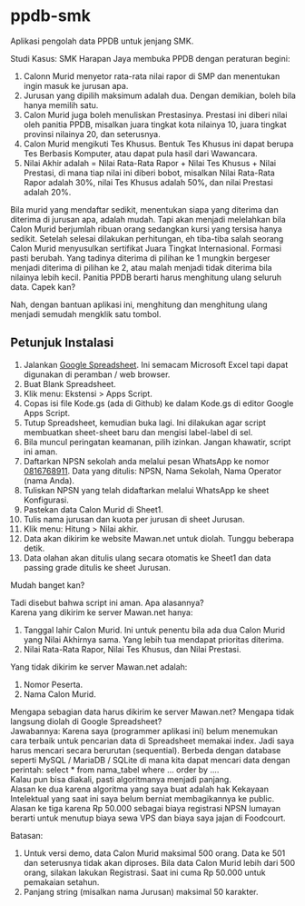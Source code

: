 # ppdb-smk
Aplikasi pengolah data PPDB untuk jenjang SMK.

Studi Kasus:
SMK Harapan Jaya membuka PPDB dengan peraturan begini:

1. Calonn Murid menyetor rata-rata nilai rapor di SMP dan menentukan ingin masuk ke jurusan apa.
2. Jurusan yang dipilih maksimum adalah dua. Dengan demikian, boleh bila hanya memilih satu.
3. Calon Murid juga boleh menuliskan Prestasinya. Prestasi ini diberi nilai oleh panitia PPDB, misalkan juara tingkat kota nilainya 10, juara tingkat provinsi nilainya 20, dan seterusnya.
4. Calon Murid mengikuti Tes Khusus. Bentuk Tes Khusus ini dapat berupa Tes Berbasis Komputer, atau dapat pula hasil dari Wawancara.
5. Nilai Akhir adalah = Nilai Rata-Rata Rapor + Nilai Tes Khusus + Nilai Prestasi, di mana tiap nilai ini diberi bobot, misalkan Nilai Rata-Rata Rapor adalah 30%, nilai Tes Khusus adalah 50%, dan nilai Prestasi adalah 20%.

Bila murid yang mendaftar sedikit, menentukan siapa yang diterima dan diterima di jurusan apa, adalah mudah. Tapi akan menjadi melelahkan bila Calon Murid berjumlah ribuan orang sedangkan kursi yang tersisa hanya sedikit. Setelah selesai dilakukan perhitungan, eh tiba-tiba salah seorang Calon Murid menyusulkan sertifikat Juara Tingkat Internasional. Formasi pasti berubah. Yang tadinya diterima di pilihan ke 1 mungkin bergeser menjadi diterima di pilihan ke 2, atau malah menjadi tidak diterima bila nilainya lebih kecil. Panitia PPDB berarti harus menghitung ulang seluruh data. Capek kan?

Nah, dengan bantuan aplikasi ini, menghitung dan menghitung ulang menjadi semudah mengklik satu tombol.

## Petunjuk Instalasi

1. Jalankan [Google Spreadsheet](https://docs.google.com/spreadsheets). Ini semacam Microsoft Excel tapi dapat digunakan di peramban / web browser.
2. Buat Blank Spreadsheet.
3. Klik menu: Ekstensi > Apps Script.
4. Copas isi file Kode.gs (ada di Github) ke dalam Kode.gs di editor Google Apps Script.
5. Tutup Spreadsheet, kemudian buka lagi. Ini dilakukan agar script membuatkan sheet-sheet baru dan mengisi label-label di sel.
6. Bila muncul peringatan keamanan, pilih izinkan. Jangan khawatir, script ini aman.
7. Daftarkan NPSN sekolah anda melalui pesan WhatsApp ke nomor [0816768911](https://wa.me/62816768911). Data yang ditulis: NPSN, Nama Sekolah, Nama Operator (nama Anda).
8. Tuliskan NPSN yang telah didaftarkan melalui WhatsApp ke sheet Konfigurasi.
9. Pastekan data Calon Murid di Sheet1.
10. Tulis nama jurusan dan kuota per jurusan di sheet Jurusan.
11. Klik menu: Hitung > Nilai akhir.
12. Data akan dikirim ke website Mawan.net untuk diolah. Tunggu beberapa detik.
13. Data olahan akan ditulis ulang secara otomatis ke Sheet1 dan data passing grade ditulis ke sheet Jurusan.

Mudah banget kan?

Tadi disebut bahwa script ini aman. Apa alasannya?  
Karena yang dikirim ke server Mawan.net hanya:
1. Tanggal lahir Calon Murid. Ini untuk penentu bila ada dua Calon Murid yang Nilai Akhirnya sama. Yang lebih tua mendapat prioritas diterima.
2. Nilai Rata-Rata Rapor, Nilai Tes Khusus, dan Nilai Prestasi.

Yang tidak dikirim ke server Mawan.net adalah:
1. Nomor Peserta.
2. Nama Calon Murid.

Mengapa sebagian data harus dikirim ke server Mawan.net? Mengapa tidak langsung diolah di Google Spreadsheet?  
Jawabannya: Karena saya (programmer aplikasi ini) belum menemukan cara terbaik untuk pencarian data di Spreadsheet memakai index. Jadi saya harus mencari secara berurutan (sequential). Berbeda dengan database seperti MySQL / MariaDB / SQLite di mana kita dapat mencari data dengan perintah: select * from nama_tabel where ... order by ....  
Kalau pun bisa diakali, pasti algoritmanya menjadi panjang.  
Alasan ke dua karena algoritma yang saya buat adalah hak Kekayaan Intelektual yang saat ini saya belum berniat membagikannya ke public.  
Alasan ke tiga karena Rp 50.000 sebagai biaya registrasi NPSN lumayan berarti untuk menutup biaya sewa VPS dan biaya saya jajan di Foodcourt.

Batasan:

1. Untuk versi demo, data Calon Murid maksimal 500 orang. Data ke 501 dan seterusnya tidak akan diproses. Bila data Calon Murid lebih dari 500 orang, silakan lakukan Registrasi. Saat ini cuma Rp 50.000 untuk pemakaian setahun.
2. Panjang string (misalkan nama Jurusan) maksimal 50 karakter.
